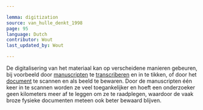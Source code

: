 ```yaml
---

lemma: digitization
source: van_hulle_denkt_1998
page: 95
language: Dutch
contributor: Wout
last_updated_by: Wout

---
```


De digitalisering van het materiaal kan op verscheidene manieren gebeuren, bij voorbeeld door [manuscripten](manuscript.html) te [transcriberen](transcription.html) en in te tikken, of door het [document](document.html) te scannen en als beeld te bewaren. Door de manuscripten één keer in te scannen worden ze veel toegankelijker en hoeft een onderzoeker geen kilometers meer af te leggen om ze te raadplegen, waardoor de vaak broze fysieke documenten meteen ook beter bewaard blijven.

